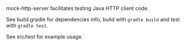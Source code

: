 mock-http-server facilitates testing Java HTTP client code.

See build.gradle for dependencies info, build with `gradle build` and test with `gradle test`.

See src/test for example usage.
